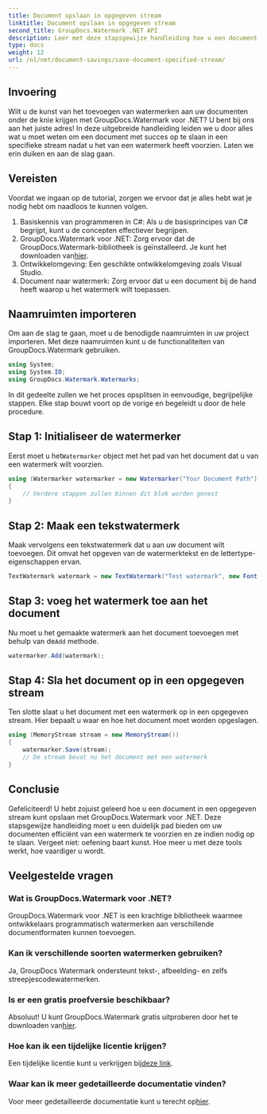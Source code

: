 ```yaml
---
title: Document opslaan in opgegeven stream
linktitle: Document opslaan in opgegeven stream
second_title: GroupDocs.Watermark .NET API
description: Leer met deze stapsgewijze handleiding hoe u een document in een opgegeven stream kunt opslaan met GroupDocs.Watermark voor .NET. Perfect voor ontwikkelaars van alle niveaus.
type: docs
weight: 12
url: /nl/net/document-savings/save-document-specified-stream/
---
```

## Invoering
Wilt u de kunst van het toevoegen van watermerken aan uw documenten onder de knie krijgen met GroupDocs.Watermark voor .NET? U bent bij ons aan het juiste adres! In deze uitgebreide handleiding leiden we u door alles wat u moet weten om een document met succes op te slaan in een specifieke stream nadat u het van een watermerk heeft voorzien. Laten we erin duiken en aan de slag gaan.
## Vereisten
Voordat we ingaan op de tutorial, zorgen we ervoor dat je alles hebt wat je nodig hebt om naadloos te kunnen volgen.
1. Basiskennis van programmeren in C#: Als u de basisprincipes van C# begrijpt, kunt u de concepten effectiever begrijpen.
2.  GroupDocs.Watermark voor .NET: Zorg ervoor dat de GroupDocs.Watermark-bibliotheek is geïnstalleerd. Je kunt het downloaden van[hier](https://releases.groupdocs.com/Watermark/net/).
3. Ontwikkelomgeving: Een geschikte ontwikkelomgeving zoals Visual Studio.
4. Document naar watermerk: Zorg ervoor dat u een document bij de hand heeft waarop u het watermerk wilt toepassen.
## Naamruimten importeren
Om aan de slag te gaan, moet u de benodigde naamruimten in uw project importeren. Met deze naamruimten kunt u de functionaliteiten van GroupDocs.Watermark gebruiken.
```csharp
using System;
using System.IO;
using GroupDocs.Watermark.Watermarks;
```
In dit gedeelte zullen we het proces opsplitsen in eenvoudige, begrijpelijke stappen. Elke stap bouwt voort op de vorige en begeleidt u door de hele procedure.
## Stap 1: Initialiseer de watermerker
 Eerst moet u het`Watermarker` object met het pad van het document dat u van een watermerk wilt voorzien.
```csharp
using (Watermarker watermarker = new Watermarker("Your Document Path"))
{
    // Verdere stappen zullen binnen dit blok worden genest
}
```
## Stap 2: Maak een tekstwatermerk
Maak vervolgens een tekstwatermerk dat u aan uw document wilt toevoegen. Dit omvat het opgeven van de watermerktekst en de lettertype-eigenschappen ervan.
```csharp
TextWatermark watermark = new TextWatermark("Test watermark", new Font("Arial", 12));
```
## Stap 3: voeg het watermerk toe aan het document
 Nu moet u het gemaakte watermerk aan het document toevoegen met behulp van de`Add` methode.
```csharp
watermarker.Add(watermark);
```
## Stap 4: Sla het document op in een opgegeven stream
Ten slotte slaat u het document met een watermerk op in een opgegeven stream. Hier bepaalt u waar en hoe het document moet worden opgeslagen.
```csharp
using (MemoryStream stream = new MemoryStream())
{
    watermarker.Save(stream);
    // De stream bevat nu het document met een watermerk
}
```
## Conclusie
Gefeliciteerd! U hebt zojuist geleerd hoe u een document in een opgegeven stream kunt opslaan met GroupDocs.Watermark voor .NET. Deze stapsgewijze handleiding moet u een duidelijk pad bieden om uw documenten efficiënt van een watermerk te voorzien en ze indien nodig op te slaan. Vergeet niet: oefening baart kunst. Hoe meer u met deze tools werkt, hoe vaardiger u wordt.
## Veelgestelde vragen
### Wat is GroupDocs.Watermark voor .NET?
GroupDocs.Watermark voor .NET is een krachtige bibliotheek waarmee ontwikkelaars programmatisch watermerken aan verschillende documentformaten kunnen toevoegen.
### Kan ik verschillende soorten watermerken gebruiken?
Ja, GroupDocs Watermark ondersteunt tekst-, afbeelding- en zelfs streepjescodewatermerken.
### Is er een gratis proefversie beschikbaar?
 Absoluut! U kunt GroupDocs.Watermark gratis uitproberen door het te downloaden van[hier](https://releases.groupdocs.com/).
### Hoe kan ik een tijdelijke licentie krijgen?
 Een tijdelijke licentie kunt u verkrijgen bij[deze link](https://purchase.groupdocs.com/temporary-license/).
### Waar kan ik meer gedetailleerde documentatie vinden?
 Voor meer gedetailleerde documentatie kunt u terecht op[hier](https://reference.groupdocs.com/Watermark/net/).